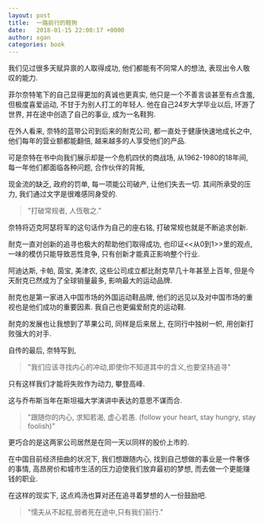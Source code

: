 ```yaml
---
layout: post
title:  一路前行的鞋狗
date:   2018-01-15 22:00:17 +0000
author: xgan
categories: book
---
```

我们见过很多天赋异禀的人取得成功, 他们都能有不同常人的想法, 表现出令人敬叹的能力. 

菲尔奈特笔下的自己显得更加的真诚也更真实, 他只是一个不善言谈甚至有点含羞, 但极度喜爱运动, 不甘于为别人打工的年轻人. 
他在自己24岁大学毕业以后, 环游了世界, 并在途中创造了自己的事业, 成为一名鞋狗. 


在外人看来, 奈特的蓝带公司到后来的耐克公司, 都一直处于健康快速地成长之中, 他们每年的营业额都能翻倍, 越来越多的人享受他们的产品. 

可是奈特在书中向我们展示却是一个危机四伏的商战场, 从1962-1980的18年间, 每一年他们都面临各种问题, 合作伙伴的背叛, 

现金流的缺乏, 政府的罚单, 每一项能公司破产, 让他们失去一切. 其间所承受的压力, 我们通过文字是很难感同身受的. 


> "打破常规者, 人恆敬之." 

奈特将迈克阿瑟将军的这句话作为自己的座右铭, 打破常规也就是不断追求创新. 

耐克一直对创新的追寻也极大的帮助他们取得成功, 也印证<<从0到1>>里的观点, 一味的模仿只能导致恶性竞争, 只有创新才能真正影响整个行业. 

阿迪达斯, 卡帕, 茵宝, 美津农, 这些公司成立都比耐克早几十年甚至上百年, 但是今天耐克已然成为了全球销量最多, 影响最大的运动品牌. 

耐克也是第一家进入中国市场的外国运动鞋品牌, 他们的远见以及对中国市场的重视也是他们成功的重要因素. 我自己也更偏爱耐克的运动鞋.


耐克的发展也让我想到了苹果公司, 同样是后来居上, 在同行中独树一帜, 用创新打败强大的对手. 

自传的最后, 奈特写到, 

> "我们应该寻找内心的冲动,即使你不知道其中的含义,也要坚持追寻"

只有这样我们才能将失败作为动力, 攀登高峰. 

这与乔布斯当年在斯坦福大学演讲中表达的意思不谋而合.

> "跟随你的内心, 求知若渴, 虚心若愚. (follow your heart, stay hungry, stay foolish)" 

更巧合的是这两家公司居然是在同一天以同样的股价上市的.


在中国目前经济扭曲的状况下, 我们想跟随内心, 找到自己想做的事业是一件奢侈的事情, 高昂房价和城市生活的压力迫使我们放弃最初的梦想, 而去做一个更能赚钱的职业. 

在这样的现实下, 这点鸡汤也算对还在追寻着梦想的人一份鼓励吧.

> "懦夫从不起程,弱者死在途中,只有我们前行."
